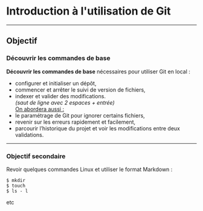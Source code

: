 # Introduction à l'utilisation de Git

---

## Objectif
### Découvrir les commandes de base
**Découvrir les commandes de base** nécessaires pour utiliser 
Git en local :
- configurer et initialiser un dépôt, 
- commencer et arrêter le suivi de version de fichiers, 
- indexer et valider des modifications.  
*(saut de ligne avec 2 espaces + entrée)*  
<u>On abordera aussi :</u>
- le paramétrage de Git pour ignorer certains fichiers, 
- revenir sur les erreurs rapidement et facilement, 
- parcourir l’historique du projet et voir les modifications
entre deux validations.

---

### Objectif secondaire
Revoir quelques commandes Linux et utiliser le format Markdown :
```shell
$ mkdir
$ touch
$ ls - l
```
etc

